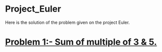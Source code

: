 # Project_Euler
Here is the solution of the problem given on the project Euler.
# [Problem 1:- Sum of multiple of 3 & 5.](multiple_of_3&5)
